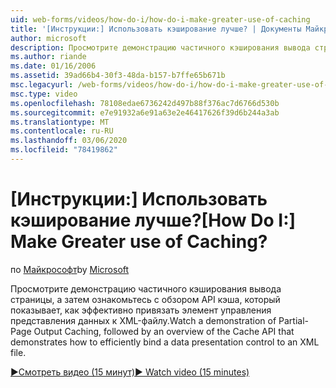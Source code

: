 ```yaml
---
uid: web-forms/videos/how-do-i/how-do-i-make-greater-use-of-caching
title: '[Инструкции:] Использовать кэширование лучше? | Документы Майкрософт'
author: microsoft
description: Просмотрите демонстрацию частичного кэширования вывода страницы, а затем Общие сведения об API кэша, демонстрирующий эффективную привязку представления данных...
ms.author: riande
ms.date: 01/16/2006
ms.assetid: 39ad66b4-30f3-48da-b157-b7ffe65b671b
msc.legacyurl: /web-forms/videos/how-do-i/how-do-i-make-greater-use-of-caching
msc.type: video
ms.openlocfilehash: 78108edae6736242d497b88f376ac7d6766d530b
ms.sourcegitcommit: e7e91932a6e91a63e2e46417626f39d6b244a3ab
ms.translationtype: MT
ms.contentlocale: ru-RU
ms.lasthandoff: 03/06/2020
ms.locfileid: "78419862"
---
```

# <a name="how-do-i-make-greater-use-of-caching"></a><span data-ttu-id="aa0b8-104">[Инструкции:] Использовать кэширование лучше?</span><span class="sxs-lookup"><span data-stu-id="aa0b8-104">[How Do I:] Make Greater use of Caching?</span></span>

<span data-ttu-id="aa0b8-105">по [Майкрософт](https://github.com/microsoft)</span><span class="sxs-lookup"><span data-stu-id="aa0b8-105">by [Microsoft](https://github.com/microsoft)</span></span>

<span data-ttu-id="aa0b8-106">Просмотрите демонстрацию частичного кэширования вывода страницы, а затем ознакомьтесь с обзором API кэша, который показывает, как эффективно привязать элемент управления представления данных к XML-файлу.</span><span class="sxs-lookup"><span data-stu-id="aa0b8-106">Watch a demonstration of Partial-Page Output Caching, followed by an overview of the Cache API that demonstrates how to efficiently bind a data presentation control to an XML file.</span></span>

[<span data-ttu-id="aa0b8-107">&#9654;Смотреть видео (15 минут)</span><span class="sxs-lookup"><span data-stu-id="aa0b8-107">&#9654; Watch video (15 minutes)</span></span>](https://channel9.msdn.com/Blogs/ASP-NET-Site-Videos/how-do-i-make-greater-use-of-caching)
